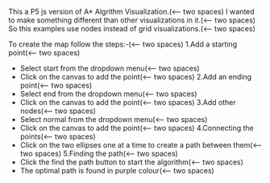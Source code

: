 This a P5 js version of A* Algrithm Visualization.(<-- two spaces)
I wanted to make something different than other visualizations in it.(<-- two spaces)
So this examples use nodes instead of grid visualizations.(<-- two spaces)

To create the map follow the steps:-(<-- two spaces)
1.Add a starting point(<-- two spaces)
 - Select start from the dropdown menu(<-- two spaces)
 - Click on the canvas to add the point(<-- two spaces)
2.Add an ending point(<-- two spaces)
 - Select end from the dropdown menu(<-- two spaces)
 - Click on the canvas to add the point(<-- two spaces)
3.Add other nodes(<-- two spaces)
 - Select normal from the dropdown menu(<-- two spaces)
 - Click on the canvas to add the point(<-- two spaces)
4.Connecting the points(<-- two spaces)
 - Click on the two ellipses one at a time to create a path between them(<-- two spaces)
5.Finding the path(<-- two spaces)
 - Click the find the path button to start the algorithm(<-- two spaces)
 - The optimal path is found in purple colour(<-- two spaces)
 

